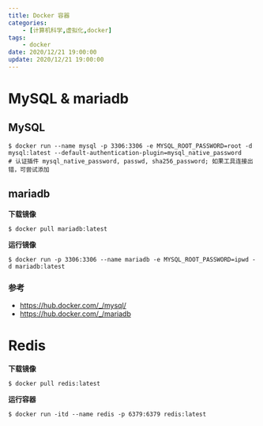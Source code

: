 ```yaml
---
title: Docker 容器
categories: 
    - [计算机科学,虚拟化,docker]
tags:
    - docker
date: 2020/12/21 19:00:00
update: 2020/12/21 19:00:00
---
```


# MySQL & mariadb

## MySQL

```shell
$ docker run --name mysql -p 3306:3306 -e MYSQL_ROOT_PASSWORD=root -d mysql:latest --default-authentication-plugin=mysql_native_password
# 认证插件 mysql_native_password, passwd, sha256_password; 如果工具连接出错，可尝试添加
```

## mariadb

**下载镜像**

```shell
$ docker pull mariadb:latest
```

**运行镜像**

```shell
$ docker run -p 3306:3306 --name mariadb -e MYSQL_ROOT_PASSWORD=ipwd -d mariadb:latest
```

### 参考

- https://hub.docker.com/_/mysql/
- https://hub.docker.com/_/mariadb

# Redis

**下载镜像**

```shell
$ docker pull redis:latest
```

**运行容器**

```shell
$ docker run -itd --name redis -p 6379:6379 redis:latest
```


